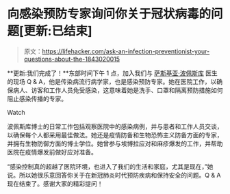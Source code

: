 # 向感染预防专家询问你关于冠状病毒的问题[更新:已结束]

> 原文：<https://lifehacker.com/ask-an-infection-preventionist-your-questions-about-the-1843020015>

**更新:我们完成了！**东部时间下午 1 点，加入我们与 [萨斯基亚·波佩斯库](https://svprevention.com/) 医生的现场 Q & A，他是传染病流行病学家，也是感染预防专家。她在医院工作，以确保病人、访客和工作人员免受感染，这意味着她是洗手、口罩和隔离预防措施如何阻止感染传播的专家。

Watch

波佩斯库博士的日常工作包括观察医院中的感染病例，并与患者和工作人员交谈，以确保每个人都采用最佳做法。她还是疫情防备和生物恐怖主义防备方面的专家，并拥有生物防御方面的博士学位。她曾参与埃博拉应对和麻疹爆发的工作，并帮助医院在疫情爆发前做好应对准备。

“感染控制真的超越了医院环境，也进入了我们的生活和家庭，尤其是现在，”她说。所以她很乐意回答你关于在新冠肺炎时代预防疾病和保持安全的问题。Q & A 现在结束了。感谢大家的精彩提问！